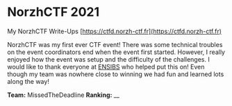# NorzhCTF 2021
My NorzhCTF Write-Ups
[https://ctfd.norzh-ctf.fr](https://ctfd.norzh-ctf.fr)

NorzhCTF was my first ever CTF event! There was some technical troubles on the event coordinators end when the event first started.
However, I really enjoyed how the event was setup and the difficulty of the challenges. I would like to thank everyone at [ENSIBS](https://twitter.com/ENSIBS) who helped put this on! Even though my team was nowhere close to winning we had fun and learned lots along the way!

**Team:** MissedTheDeadline
**Ranking:** __
